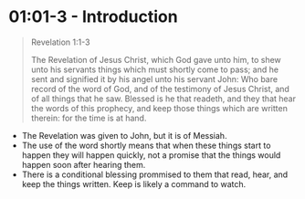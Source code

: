 # 01:01-3 - Introduction

> Revelation 1:1-3
> 
> The Revelation of Jesus Christ, which God gave unto him, to shew unto his servants things which must shortly come to pass; and he sent and signified it by his angel unto his servant John: Who bare record of the word of God, and of the testimony of Jesus Christ, and of all things that he saw. Blessed is he that readeth, and they that hear the words of this prophecy, and keep those things which are written therein: for the time is at hand.

-   The Revelation was given to John, but it is of Messiah.
-   The use of the word shortly means that when these things start to happen they will happen quickly, not a promise that the things would happen soon after hearing them.
-   There is a conditional blessing prommised to them that read, hear, and keep the things written.  Keep is likely a command to watch.
